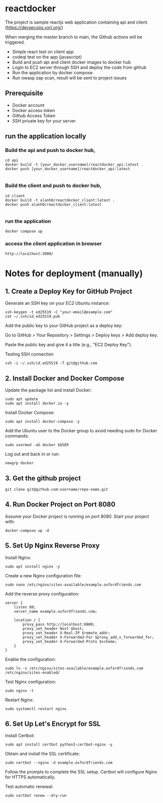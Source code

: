# reactdocker
The project is sample reactjs web application containing api and client.
(https://devsecops.vxrl.org/)

When merging the master branch to main, the Github actions will be triggered.

- Simple react test on client app
- codeql test on the app (javascript)
- Build and push api and client docker images to docker hub
- Login to EC2 server through SSH and deploy the code from github
- Run the application by docker compose
- Run owasp zap scan, result will be sent to project issues

## Prerequisite
- Docker account
- Docker access token
- Github Access Token
- SSH private key for your server

## run the application locally
### Build the api and push to docker hub, 
```
cd api
docker build -t [your_docker_username]/reactdocker_api:latest .
docker push [your_docker_username]/reactdocker_api:latest 
          
```

### Build the client and push to docker hub, 
```
cd client
docker build -t alanh0/reactdocker_client:latest .
docker push alanh0/reactdocker_client:latest 
          
```

### run the application
```
docker compose up
```

### access the client application in browser
`http://localhost:3000/`

# Notes for deployment (manually)
## 1. Create a Deploy Key for GitHub Project
Generate an SSH key on your EC2 Ubuntu instance:

```
ssh-keygen -t ed25519 -C "your-email@example.com"
cat ~/.ssh/id_ed25519.pub
```

Add the public key to your GitHub project as a deploy key:

Go to GitHub > Your Repository > Settings > Deploy keys > Add deploy key.

Paste the public key and give it a title (e.g., "EC2 Deploy Key").

Testing SSH connection
```
ssh -i ~/.ssh/id_ed25519 -T git@github.com
```

## 2. Install Docker and Docker Compose
Update the package list and install Docker:
```
sudo apt update
sudo apt install docker.io -y
```
Install Docker Compose:
```
sudo apt install docker-compose -y
```
Add the Ubuntu user to the Docker group to avoid needing sudo for Docker commands:

```
sudo usermod -aG docker $USER
```
Log out and back in or run:
```
newgrp docker
```
## 3. Get the github project
```
git clone git@github.com:username/repo-name.git
```

## 4. Run Docker Project on Port 8080
Assume your Docker project is running on port 8080. Start your project with:

```
docker-compose up -d
```

## 5. Set Up Nginx Reverse Proxy
Install Nginx:
```
sudo apt install nginx -y
```

Create a new Nginx configuration file:

```
sudo nano /etc/nginx/sites-available/example.oxfordfriends.com
```
Add the reverse proxy configuration:
```
server {
    listen 80;
    server_name example.oxfordfriends.com;

    location / {
        proxy_pass http://localhost:8080;
        proxy_set_header Host $host;
        proxy_set_header X-Real-IP $remote_addr;
        proxy_set_header X-Forwarded-For $proxy_add_x_forwarded_for;
        proxy_set_header X-Forwarded-Proto $scheme;
    }
}
```
Enable the configuration:
```
sudo ln -s /etc/nginx/sites-available/example.oxfordfriends.com /etc/nginx/sites-enabled/
```
Test Nginx configuration:
```
sudo nginx -t
```

Restart Nginx:
```
sudo systemctl restart nginx
```
## 6. Set Up Let's Encrypt for SSL
Install Certbot:
```
sudo apt install certbot python3-certbot-nginx -y
```
Obtain and install the SSL certificate:
```
sudo certbot --nginx -d example.oxfordfriends.com
```
Follow the prompts to complete the SSL setup. Certbot will configure Nginx for HTTPS automatically.

Test automatic renewal:

```
sudo certbot renew --dry-run
```
